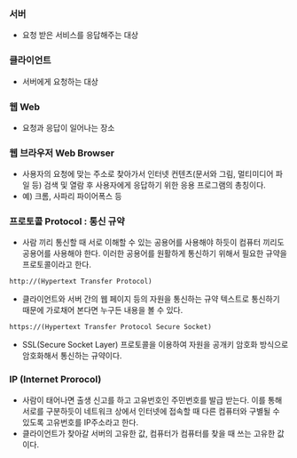 <h3 id="서버">서버</h3>
<ul>
<li>요청 받은 서비스를 응답해주는 대상</li>
</ul>
<h3 id="클라이언트">클라이언트</h3>
<ul>
<li>서버에게 요청하는 대상</li>
</ul>
<h3 id="웹--web">웹  Web</h3>
<ul>
<li>요청과 응답이 일어나는 장소</li>
</ul>
<h3 id="웹-브라우저-web-browser">웹 브라우저 Web Browser</h3>
<ul>
<li>사용자의 요청에 맞는 주소로 찾아가서 인터넷 컨텐츠(문서와 그림, 멀티미디어 파일 등) 검색 및 열람 후 사용자에게 응답하기 위한 응용 프로그램의 총칭이다.</li>
<li>예) 크롬, 사파리 파이어폭스 등</li>
</ul>
<h3 id="프로토콜-protocol--통신-규약">프로토콜 Protocol : 통신 규약</h3>
<ul>
<li>사람 끼리 통신할 때 서로 이해할 수 있는 공용어를 사용해야 하듯이 컴퓨터 끼리도 공용어를 사용해야 한다. 이러한 공용어를 원활하게 통신하기 위해서 필요한 규약을 프로토콜이라고 한다.</li>
</ul>
<p><code>http://(Hypertext Transfer Protocol)</code></p>
<ul>
<li>클라이언트와 서버 간의 웹 페이지 등의 자원을 통신하는 규약 텍스트로 통신하기 때문에 가로채어 본다면 누구든 내용을 볼 수 있다.</li>
</ul>
<p><code>https://(Hypertext Transfer Protocol Secure Socket)</code></p>
<ul>
<li>SSL(Secure Socket Layer) 프로토콜을 이용하여 자원을 공개키 암호화 방식으로 암호화해서 통신하는 규약이다.</li>
</ul>
<h3 id="ip-internet-prorocol">IP (Internet Prorocol)</h3>
<ul>
<li>사람이 태어나면 출생 신고를 하고 고유번호인 주민번호를 발급 받는다. 이를 통해 서로를 구분하듯이 네트워크 상에서 인터넷에 접속할 때 다른 컴퓨터와 구별될 수 있도록 고유번호를 IP주소라고 한다.</li>
<li>클라이언트가 찾아갈 서버의 고유한 값, 컴퓨터가 컴퓨터를 찾을 때 쓰는 고유한 값이다.</li>
</ul>